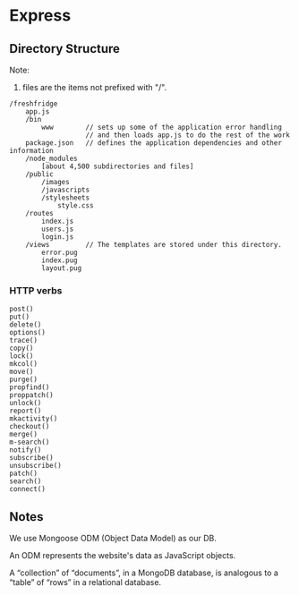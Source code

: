 # Express

## Directory Structure

Note:

1. files are the items not prefixed with "/".


```
/freshfridge
    app.js
    /bin
        www        // sets up some of the application error handling 
                   // and then loads app.js to do the rest of the work
    package.json   // defines the application dependencies and other information
    /node_modules
        [about 4,500 subdirectories and files]
    /public
        /images
        /javascripts
        /stylesheets
            style.css
    /routes
        index.js
        users.js
        login.js
    /views         // The templates are stored under this directory.
        error.pug
        index.pug
        layout.pug
```

### HTTP verbs

```
post()
put()
delete()
options()
trace()
copy()
lock()
mkcol()
move()
purge()
propfind()
proppatch()
unlock()
report()
mkactivity()
checkout()
merge()
m-search()
notify()
subscribe()
unsubscribe()
patch()
search()
connect()
```

## Notes

We use Mongoose ODM (Object Data Model) as our DB.

An ODM represents the website's data as JavaScript objects.

A “collection” of “documents”, in a MongoDB database, is analogous to a “table” of “rows” in a relational database.